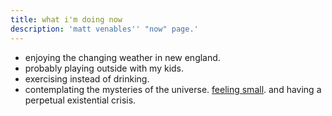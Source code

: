 ```yaml
---
title: what i'm doing now
description: 'matt venables'' "now" page.'
---
```


- enjoying the changing weather in new england.
- probably playing outside with my kids.
- exercising instead of drinking.
- contemplating the mysteries of the universe. [feeling small](https://www.youtube.com/watch?v=DgqAAE9Aagc). and having a perpetual existential crisis.
